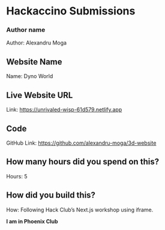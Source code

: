# Hackaccino Submissions

### Author name

Author: Alexandru Moga

## Website Name

Name: Dyno World

## Live Website URL

Link: https://unrivaled-wisp-61d579.netlify.app

## Code

GitHub Link: https://github.com/alexandru-moga/3d-website

## How many hours did you spend on this?

Hours: 5

## How did you build this?

How: Following Hack Club’s Next.js workshop using iframe.

**I am in Phoenix Club**
